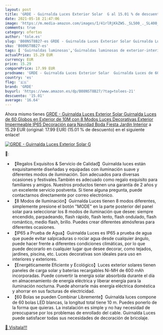 ```yaml
---
layout: post
title: 'GRDE - Guirnalda Luces Exterior Solar  G al 15.01 % de descuento'
date: 2021-05-18 21:47:06
image: 'https://m.media-amazon.com/images/I/41rlRjKkZWS._SL500_._SL400_.jpg'
comments: true
category: ofertas
author: 'tole.es'
slug: 'B08NST8B27-es GRDE - Guirnalda Luces Exterior Solar Guirnalda Luces de...'
sku: 'B08NST8B27-es'
tags: [ 'Guirnaldas luminosas','Guirnaldas luminosas de exterior-interior','Iluminación','grde','navidad', ]
actualPrice: 15.29 EUR
currency: EUR
price: 15.29
comparePrice: 17.99 EUR
prodname: 'GRDE - Guirnalda Luces Exterior Solar  Guirnalda Luces de 60 Globos en Exterior de 10M con 8 Modos  Luces Decorativas Exterior Impermeable IP65  Decoración para Navidad  Boda  Fiesta  Jardin  Interior'
country: 'es'
flag: '🇪🇸'
brand: 'GRDE'
buyurl: 'https://www.amazon.es/dp/B08NST8B27/?tag=tolees-21'
descuento: '15.01'
average: '16.64'
---
```


Ahora mismo tienes [GRDE - Guirnalda Luces Exterior Solar  Guirnalda Luces de 60 Globos en Exterior de 10M con 8 Modos  Luces Decorativas Exterior Impermeable IP65  Decoración para Navidad  Boda  Fiesta  Jardin  Interior](https://www.amazon.es/dp/B08NST8B27/?tag=tolees-21) a 15.29 EUR (original: 17.99 EUR) (15.01 %  de descuento) en el siguiente enlace!

[![GRDE - Guirnalda Luces Exterior Solar  G](https://m.media-amazon.com/images/I/41rlRjKkZWS._SL500_._SL400_.jpg)](https://www.amazon.es/dp/B08NST8B27/?tag=tolees-21)

🔎:

- 【Regalos Exquisitos & Servicio de Calidad】Guirnalda luces están exquisitamente diseñadas y equipadas con iluminación suave y diferentes modos de iluminación. Son adecuados para diversas ocasiones y festivales.También es adecuado como regalo exquisito para familiares y amigos. Nuestros productos tienen una garantía de 2 años y un excelente servicio postventa. Si tiene alguna pregunta, puede contactarnos directamente por correo electrónico.
- 【8 Modos de Iluminación】Guirnalda Luces tienen 8 modos diferentes, simplemente presione el botón "MODE" en la parte posterior del panel solar para seleccionar los 8 modos de iluminación que desee: siempre encendido, parpadeando, flash rápido, flash lento, flash ondulado, flash romántico, medio flash, brillo. Puedes crear diferentes atmósferas para diferentes ocasiones.
- 【IP65 a Prueba de Agua】Guirnalda Luces es IP65 a prueba de agua que puede evitar salpicaduras o rociar agua desde cualquier ángulo, puede hacer frente a diferentes condiciones climáticas, por lo que puede decorarlo en cualquier lugar que desee decorar, como tejados, jardines, piscina, etc. Luces decorativas son ideales para uso en interiores y exteriores.
- 【Energéticamente Eficiente y Ecológico】Luces exterior solares tienen paneles de carga solar y baterías recargables Ni-MH de 600 mAh incorporadas. Puede convertir la energía solar absorbida durante el día en almacenamiento de energía eléctrica y liberar energía para la iluminación nocturna. Puede ahorrarle más energía eléctrica doméstica y ahorrar en sus facturas de electricidad.
- 【60 Bolas se pueden Combinar Libremente】Guirnalda luces compone de 60 bolas LED blancas, la longitud total tiene 10 m. Puedes ponerlo de la forma que quieras. La instalación es simple y no hay necesidad de preocuparse por los problemas de enrollado del cable. Guirnalda Luces puede satisfacer todas sus necesidades de decoración de bricolaje.

[🛒 Visítala!!!](https://www.amazon.es/dp/B08NST8B27/?tag=tolees-21)
